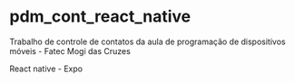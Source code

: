 # pdm_cont_react_native
Trabalho de controle de contatos da aula de programação de dispositivos móveis - Fatec Mogi das Cruzes

React native - Expo
